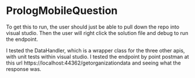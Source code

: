 # PrologMobileQuestion

To get this to run, the user should just be able to pull down the repo into visual studio. Then the user will right click the solution file and debug to run the endpoint.

I tested the DataHandler, which is a wrapper class for the three other apis, with unit tests within visual studio. I tested the endpoint by point postman at this url https://localhost:44362/getorganizationdata and seeing what the response was.
